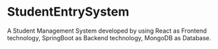 # StudentEntrySystem
A Student Management System developed by using React as Frontend technology, SpringBoot as Backend technology, MongoDB as  Database.
